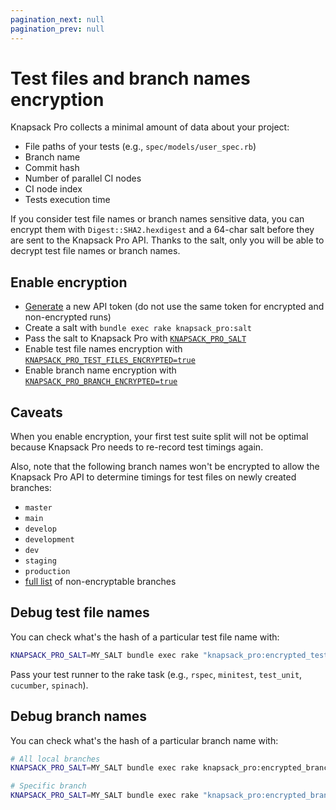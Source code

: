 ```yaml
---
pagination_next: null
pagination_prev: null
---
```


# Test files and branch names encryption

Knapsack Pro collects a minimal amount of data about your project:

- File paths of your tests (e.g., `spec/models/user_spec.rb`)
- Branch name
- Commit hash
- Number of parallel CI nodes
- CI node index
- Tests execution time

If you consider test file names or branch names sensitive data, you can encrypt them with `Digest::SHA2.hexdigest` and a 64-char salt before they are sent to the Knapsack Pro API. Thanks to the salt, only you will be able to decrypt test file names or branch names.

## Enable encryption

- [Generate](https://knapsackpro.com/dashboard) a new API token (do not use the same token for encrypted and non-encrypted runs)
- Create a salt with `bundle exec rake knapsack_pro:salt`
- Pass the salt to Knapsack Pro with [`KNAPSACK_PRO_SALT`](/ruby/reference/#knapsack_pro_salt)
- Enable test file names encryption with [`KNAPSACK_PRO_TEST_FILES_ENCRYPTED=true`](/ruby/reference/#knapsack_pro_test_files_encrypted)
- Enable branch name encryption with [`KNAPSACK_PRO_BRANCH_ENCRYPTED=true`](/ruby/reference/#knapsack_pro_branch_encrypted)

## Caveats

When you enable encryption, your first test suite split will not be optimal because Knapsack Pro needs to re-record test timings again.

Also, note that the following branch names won't be encrypted to allow the Knapsack Pro API to determine timings for test files on newly created branches:
- `master`
- `main`
- `develop`
- `development`
- `dev`
- `staging`
- `production`
- [full list](https://github.com/KnapsackPro/knapsack_pro-ruby/blob/master/lib/knapsack_pro/crypto/branch_encryptor.rb) of non-encryptable branches

## Debug test file names

You can check what's the hash of a particular test file name with:

```bash
KNAPSACK_PRO_SALT=MY_SALT bundle exec rake "knapsack_pro:encrypted_test_file_names[rspec]"
```

Pass your test runner to the rake task (e.g., `rspec`, `minitest`, `test_unit`, `cucumber`, `spinach`).

## Debug branch names

You can check what's the hash of a particular branch name with:

```bash
# All local branches
KNAPSACK_PRO_SALT=MY_SALT bundle exec rake knapsack_pro:encrypted_branch_names

# Specific branch
KNAPSACK_PRO_SALT=MY_SALT bundle exec rake "knapsack_pro:encrypted_branch_names[MY_UNENCRYPTED_BRANCH_NAME]"
```
